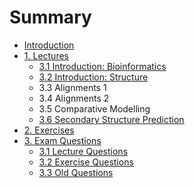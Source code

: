 # Summary

* [Introduction](README.md)
* [1. Lectures](chapter1.md)
  * [3.1 Introduction: Bioinformatics](chapter1/31-introduction-bioinformatics.md)
  * [3.2 Introduction: Structure](chapter1/32-introduction-structure.md)
  * 3.3 Alignments 1
  * 3.4 Alignments 2
  * 3.5 Comparative Modelling
  * [3.6 Secondary Structure Prediction](chapter1/36-secondary-structure-prediction-2.md)
* [2. Exercises](exercises.md)
* [3. Exam Questions](exam-questions.md)
  * [3.1 Lecture Questions](exam-questions/31-questions.md)
  * [3.2 Exercise Questions](exam-questions/32-exercise-questions.md)
  * [3.3 Old Questions](exam-questions/33-old-questions.md)


